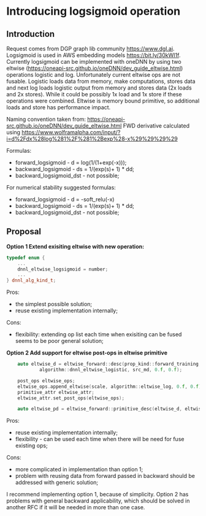 # Introducing logsigmoid operation

## Introduction

Request comes from DGP graph lib community https://www.dgl.ai. Logsigmoid is
used in AWS embedding models https://bit.ly/30kWI1f. Currently logsigmoid can be
implemented with oneDNN by using two eltwise
(https://oneapi-src.github.io/oneDNN/dev_guide_eltwise.html) operations
logistic and log. Unfortunately current eltwise ops are not fusable.
Logistic loads data from memory, make computations, stores data and next log
loads logistic output from memory and stores data (2x loads and 2x stores). While
it could be possibly 1x load and 1x store if these operations were combined.
Eltwise is memory bound primitive, so additional loads and store has performance
impact.

Naming convention taken from: https://oneapi-src.github.io/oneDNN/dev_guide_eltwise.html
FWD derivative calculated using https://www.wolframalpha.com/input/?i=d%2Fdx%28log%281%2F%281%2Bexp%28-x%29%29%29%29

Formulas:
- forward_logsigmoid - d = log(1/(1+exp(-x)));
- backward_logsigmoid - ds = 1/(exp(s)+ 1) * dd;
- backward_logsigmoid_dst - not possible;

For numerical stability suggested formulas:
- forward_logsigmoid - d = -soft_relu(-x)
- backward_logsigmoid - ds = 1/(exp(s)+ 1) * dd;
- backward_logsigmoid_dst - not possible;

## Proposal

**Option 1 Extend exisiting eltwise with new operation:**

``` cpp
typedef enum {
    ...
    dnnl_eltwise_logsigmoid = number;
    ...
} dnnl_alg_kind_t;
```

Pros:
- the simplest possible solution;
- reuse existing implementation internally;

Cons:
- flexibility: extending op list each time when exisiting can be fused seems to
be poor general solution;

**Option 2 Add support for eltwise post-ops in eltwise primitive**

``` cpp
    auto eltwise_d = eltwise_forward::desc(prop_kind::forward_training,
            algorithm::dnnl_eltwise_logistic, src_md, 0.f, 0.f);

    post_ops eltwise_ops;
    eltwise_ops.append_eltwise(scale, algorithm::eltwise_log, 0.f, 0.f);
    primitive_attr eltwise_attr;
    eltwise_attr.set_post_ops(eltwise_ops);

    auto eltwise_pd = eltwise_forward::primitive_desc(eltwise_d, eltwise_attr, engine);
```

Pros:
- reuse existing implementation internally;
- flexibility - can be used each time when there will be need for fuse existing
ops;

Cons:
- more complicated in implementation than option 1;
- problem with reusing data from forward passed in backward should be addressed
with generic solution;

I recommend implementing option 1, because of simplicity. Option 2 has
problems with general backward applicability, which should be solved in another
RFC if it will be needed in more than one case.
